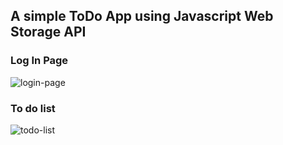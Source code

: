 ## A simple ToDo App using Javascript Web Storage API

### Log In Page
![login-page](https://user-images.githubusercontent.com/71670082/200268960-feda6986-c1ac-447e-9395-0c9051bdb716.png)  

### To do list
![todo-list](https://user-images.githubusercontent.com/71670082/200269134-6b999ef3-5f1b-4460-8b3e-5787a81d3586.png)
